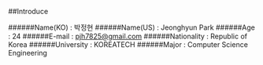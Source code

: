 ##Introduce

######Name(KO) : 박정현
######Name(US) : Jeonghyun Park
######Age : 24
######E-mail : pjh7825@gmail.com
######Nationality : Republic of Korea
######University : KOREATECH
######Major : Computer Science Engineering
